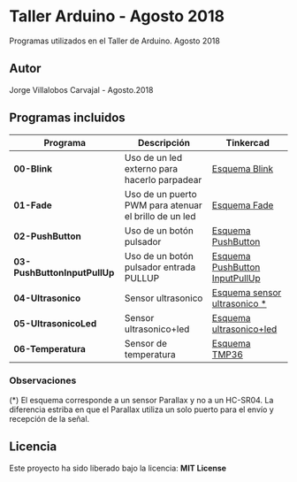 # Taller Arduino - Agosto 2018
Programas utilizados en el Taller de Arduino. Agosto 2018

## Autor
Jorge Villalobos Carvajal - Agosto.2018

## Programas incluidos

Programa | Descripción | Tinkercad
------ | ----------- | ----------
**00-Blink** | Uso de un led externo para hacerlo parpadear | [Esquema Blink](https://www.tinkercad.com/things/i282sJosmXc)
**01-Fade** | Uso de un puerto PWM para atenuar el brillo de un led | [Esquema Fade](https://www.tinkercad.com/things/1APcu2OekYE)
**02-PushButton** | Uso de un botón pulsador | [Esquema PushButton](https://www.tinkercad.com/things/k0iUbl128LI)
**03-PushButtonInputPullUp** | Uso de un botón pulsador entrada PULLUP | [Esquema PushButton InputPullUp](https://www.tinkercad.com/things/3c2FV5eX1lW)
**04-Ultrasonico**  | Sensor ultrasonico | [Esquema sensor ultrasonico *](https://www.tinkercad.com/things/lBGRv79TgNE)
**05-UltrasonicoLed** | Sensor ultrasonico+led | [Esquema ultrasonico+led](05-UltrasonicoLed/UltrasonicoLed.png)
**06-Temperatura** | Sensor de temperatura | [Esquema TMP36](https://www.tinkercad.com/things/0GUBPX5SkvL)

### Observaciones
(*) El esquema corresponde a un sensor Parallax y no a un HC-SR04.  La diferencia estriba en que el Parallax utiliza un solo puerto para el envío y recepción de la señal.

## Licencia
Este proyecto ha sido liberado bajo la licencia: **MIT License**
